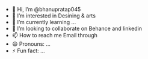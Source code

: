 - 👋 Hi, I’m @bhanupratap045
- 👀 I’m interested in Desining & arts
- 🌱 I’m currently learning ...
- 💞️ I’m looking to collaborate on Behance and linkedin
- 📫 How to reach me Email through
- 😄 Pronouns: ...
- ⚡ Fun fact: ... 

<!---
bhanupratap045/bhanupratap045 is a ✨ special ✨ repository because its `README.md` (this file) appears on your GitHub profile.
You can click the Preview link to take a look at your changes.
--->
